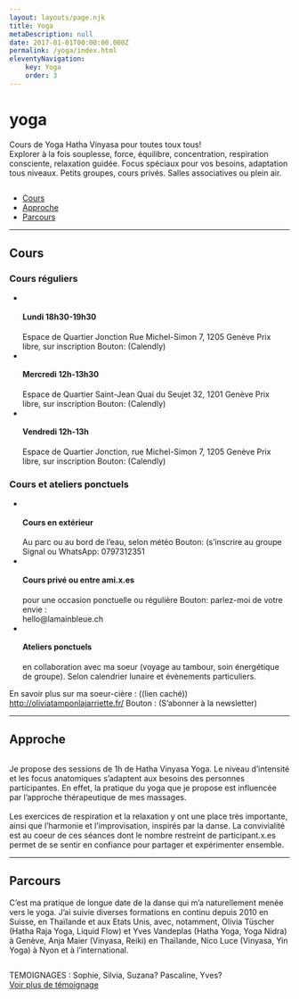 ```yaml
---
layout: layouts/page.njk
title: Yoga
metaDescription: null
date: 2017-01-01T00:00:00.000Z
permalink: /yoga/index.html
eleventyNavigation:
    key: Yoga
    order: 3
---
```

# yoga

<div class="df gap">
    <p>
        Cours de Yoga Hatha Vinyasa pour toutes toux tous!  <br>
        Explorer à la fois souplesse, force, équilibre, concentration, respiration consciente, relaxation guidée. Focus spéciaux pour vos besoins, adaptation tous niveaux. Petits groupes, cours privés. Salles associatives ou plein air. 
    </p>
    <img src="https://via.placeholder.com/400x200/375063/FFFFFF/?text=Photos" alt="">
</div>


<ul class="df jc-c gap">
    <li>
        <a href="#Cours">Cours</a>
    </li>
    <li>
        <a href="#Approche">Approche</a>
    </li>
    <li>
        <a href="#Parcours">Parcours</a>
    </li>
</ul>


<hr>

<h2 id="Cours">Cours</h2>

### Cours réguliers

<ul class="df jc-sb gap">
    <li class="fg-1 df fd-c gap-2">
        <img src="https://via.placeholder.com/400x100/375063/FFFFFF/?text=Picto" alt="">
        <h4>Lundi 
            18h30-19h30</h4>
        <div>
            Espace de Quartier Jonction
        Rue Michel-Simon 7, 1205 Genève
        Prix libre, sur inscription
        Bouton: (Calendly)
        </div>
    </li>
    <li class="fg-1 df fd-c gap-2">
        <img src="https://via.placeholder.com/400x100/375063/FFFFFF/?text=Picto" alt="">
        <h4> Mercredi
            12h-13h30</h4>
        <div>
            Espace de Quartier Saint-Jean
Quai du Seujet 32, 1201 Genève
Prix libre, sur inscription
Bouton: (Calendly)
        </div>
    </li>
    <li class="fg-1 df fd-c gap-2">
        <img src="https://via.placeholder.com/400x100/375063/FFFFFF/?text=Picto" alt="">
        <h4>Vendredi 
            12h-13h</h4>
        <div>
            Espace de Quartier Jonction, rue Michel-Simon 7, 1205 Genève
Prix libre, sur inscription
Bouton: (Calendly)
        </div>
    </li>
</ul>


### Cours et ateliers ponctuels

<ul class="df jc-sb gap">
    <li class="df fd-c gap-2">
        <img src="https://via.placeholder.com/400x100/375063/FFFFFF/?text=Picto" alt="">
        <h4>Cours en extérieur</h4>
        <div>
            Au parc ou au bord de l’eau, selon météo
        Bouton: (s’inscrire au groupe Signal ou WhatsApp: 0797312351
        </div>
    </li>
    <li class="df fd-c gap-2">
        <img src="https://via.placeholder.com/400x100/375063/FFFFFF/?text=Picto" alt="">
        <h4>Cours privé ou entre ami.x.es</h4>
        <div>
            pour une occasion ponctuelle ou régulière
            Bouton: parlez-moi de votre envie : <br>hello@lamainbleue.ch
        </div>
    </li>
    <li class="df fd-c gap-2">
        <img src="https://via.placeholder.com/400x100/375063/FFFFFF/?text=Picto" alt="">
        <h4>Ateliers ponctuels</h4>
        <div>
            en collaboration avec ma soeur (voyage au tambour, soin énergétique de groupe).
            Selon calendrier lunaire et évènements particuliers.
        </div>
    </li>
</ul>

En savoir plus sur ma soeur-cière : ((lien caché))  http://oliviatamponlajarriette.fr/
Bouton : (S’abonner à la newsletter)


<hr>

<h2 id="Approche">Approche</h2>

<div class="df gap">
    <img src="https://via.placeholder.com/400x300/375063/FFFFFF/?text=Toi+ou+tes+mains" alt="">
    <p>
        Je propose des sessions de 1h de Hatha Vinyasa Yoga. 
Le niveau d’intensité et les focus anatomiques s’adaptent aux besoins des personnes participantes. En effet, la pratique du yoga que je propose est influencée par l’approche thérapeutique de mes massages. <br>
<br>
Les exercices de respiration et la relaxation y ont une place très importante, ainsi que l’harmonie et l’improvisation, inspirés par la danse. La convivialité est au coeur de ces séances dont le nombre restreint de participant.x.es permet de se sentir en confiance pour partager et expérimenter ensemble. 
    </p>
</div>

<hr>

<h2 id="Parcours">Parcours</h2>

<div class="df gap">
    <p>
        C’est ma pratique de longue date de la danse qui m’a naturellement menée vers le yoga. J’ai suivie diverses formations en continu depuis 2010 en Suisse, en Thaïlande et aux Etats Unis, avec, notamment, Olivia Tüscher (Hatha Raja Yoga, Liquid Flow) et Yves Vandeplas (Hatha Yoga, Yoga Nidra) à Genève, Anja Maier (Vinyasa, Reiki) en Thaïlande, Nico Luce (Vinyasa, Yin Yoga) à Nyon et à l’international.
    </p>
    <img src="https://via.placeholder.com/400x300/375063/FFFFFF/?text=je+sais+pas" alt="">
</div>


<div class="df gap">
    <img src="https://via.placeholder.com/150x150/375063/FFFFFF/?text=photo+profil" alt="">
    <p>
        TEMOIGNAGES : Sophie, Silvia, Suzana? Pascaline, Yves? <br>
        <a href="">Voir plus de témoignage</a>
    </p>
</div>